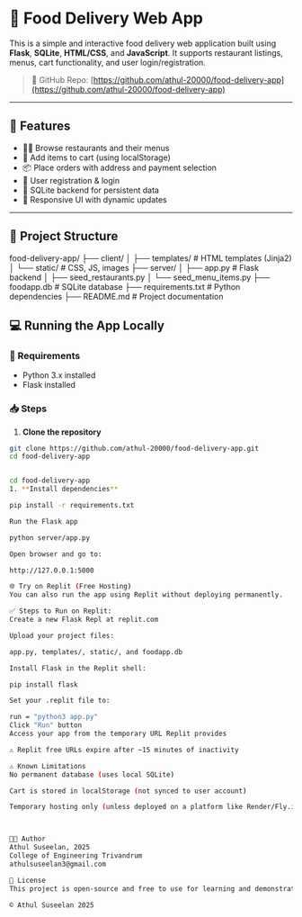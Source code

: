 # 🍔 Food Delivery Web App

This is a simple and interactive food delivery web application built using **Flask**, **SQLite**, **HTML/CSS**, and **JavaScript**. It supports restaurant listings, menus, cart functionality, and user login/registration.

> 🔗 GitHub Repo: [https://github.com/athul-20000/food-delivery-app](https://github.com/athul-20000/food-delivery-app)

---

## 🚀 Features

- 👨‍🍳 Browse restaurants and their menus
- 🛒 Add items to cart (using localStorage)
- 📦 Place orders with address and payment selection
- 🔐 User registration & login
- 💽 SQLite backend for persistent data
- 🎨 Responsive UI with dynamic updates

---

## 🧱 Project Structure

food-delivery-app/
├── client/
│ ├── templates/ # HTML templates (Jinja2)
│ └── static/ # CSS, JS, images
├── server/
│ ├── app.py # Flask backend
│ ├── seed_restaurants.py
│ └── seed_menu_items.py
├── foodapp.db # SQLite database
├── requirements.txt # Python dependencies
├── README.md # Project documentation



## 💻 Running the App Locally

### 🔧 Requirements
- Python 3.x installed
- Flask installed

### 📥 Steps

1. **Clone the repository**  
```bash
git clone https://github.com/athul-20000/food-delivery-app.git
cd food-delivery-app


cd food-delivery-app
1. **Install dependencies**  

pip install -r requirements.txt

Run the Flask app

python server/app.py

Open browser and go to:

http://127.0.0.1:5000

🌐 Try on Replit (Free Hosting)
You can also run the app using Replit without deploying permanently.

✅ Steps to Run on Replit:
Create a new Flask Repl at replit.com

Upload your project files:

app.py, templates/, static/, and foodapp.db

Install Flask in the Replit shell:

pip install flask

Set your .replit file to:

run = "python3 app.py"
Click "Run" button
Access your app from the temporary URL Replit provides

⚠️ Replit free URLs expire after ~15 minutes of inactivity

⚠️ Known Limitations
No permanent database (uses local SQLite)

Cart is stored in localStorage (not synced to user account)

Temporary hosting only (unless deployed on a platform like Render/Fly.io)



🧑‍💻 Author
Athul Suseelan, 2025
College of Engineering Trivandrum
athulsuseelan3@gmail.com

📜 License
This project is open-source and free to use for learning and demonstration purposes.

© Athul Suseelan 2025


